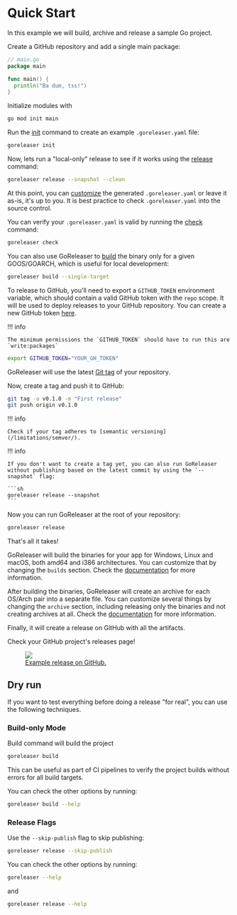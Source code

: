 # Quick Start

In this example we will build, archive and release a sample Go project.

Create a GitHub repository and add a single main package:

```go
// main.go
package main

func main() {
  println("Ba dum, tss!")
}
```

Initialize modules with

```sh
go mod init main
```

Run the [init](/cmd/goreleaser_init/) command to create an example `.goreleaser.yaml` file:

```sh
goreleaser init
```

Now, lets run a "local-only" release to see if it works using the [release](/cmd/goreleaser_release/) command:

```sh
goreleaser release --snapshot --clean
```

At this point, you can [customize](/customization/) the generated `.goreleaser.yaml` or leave it as-is, it's up to you.
It is best practice to check `.goreleaser.yaml` into the source control.

You can verify your `.goreleaser.yaml` is valid by running the [check](/cmd/goreleaser_check/) command:

```sh
goreleaser check
```

You can also use GoReleaser to [build](/cmd/goreleaser_build/) the binary only for a given GOOS/GOARCH, which is useful for local development:

```sh
goreleaser build --single-target
```

To release to GitHub, you'll need to export a `GITHUB_TOKEN` environment variable, which should contain a valid GitHub token with the `repo` scope.
It will be used to deploy releases to your GitHub repository.
You can create a new GitHub token [here](https://github.com/settings/tokens/new?scopes=repo,write:packages).

!!! info

    The minimum permissions the `GITHUB_TOKEN` should have to run this are `write:packages`

```sh
export GITHUB_TOKEN="YOUR_GH_TOKEN"
```

GoReleaser will use the latest [Git tag](https://git-scm.com/book/en/v2/Git-Basics-Tagging) of your repository.

Now, create a tag and push it to GitHub:

```sh
git tag -a v0.1.0 -m "First release"
git push origin v0.1.0
```

!!! info

    Check if your tag adheres to [semantic versioning](/limitations/semver/).

!!! info

    If you don't want to create a tag yet, you can also run GoReleaser without publishing based on the latest commit by using the `--snapshot` flag:

    ```sh
    goreleaser release --snapshot
    ```

Now you can run GoReleaser at the root of your repository:

```sh
goreleaser release
```

That's all it takes!

GoReleaser will build the binaries for your app for Windows, Linux and macOS, both amd64 and i386 architectures.
You can customize that by changing the `builds` section. Check the [documentation](/customization/build/) for more information.

After building the binaries, GoReleaser will create an archive for each OS/Arch pair into a separate file.
You can customize several things by changing the `archive` section, including releasing only the binaries and not creating archives at all.
Check the [documentation](/customization/archive/) for more information.

Finally, it will create a release on GitHub with all the artifacts.

Check your GitHub project's releases page!

<a href="https://github.com/goreleaser/example/releases">
  <figure>
    <img src="https://img.carlosbecker.dev/goreleaser-github.png"/>
    <figcaption>Example release on GitHub.</figcaption>
  </figure>
</a>

## Dry run

If you want to test everything before doing a release "for real", you can
use the following techniques.

### Build-only Mode

Build command will build the project

```sh
goreleaser build
```

This can be useful as part of CI pipelines to verify the project builds
without errors for all build targets.

You can check the other options by running:

```sh
goreleaser build --help
```

### Release Flags

Use the `--skip-publish` flag to skip publishing:

```sh
goreleaser release --skip-publish
```

You can check the other options by running:

```sh
goreleaser --help
```

and

```sh
goreleaser release --help
```
